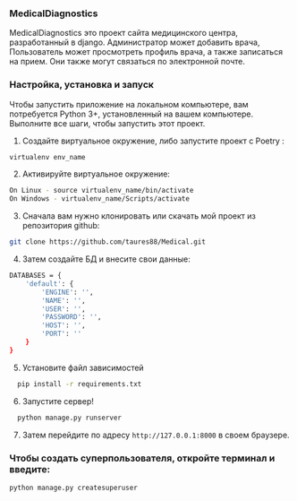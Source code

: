 ### MedicalDiagnostics

MedicalDiagnostics это проект сайта медицинского центра, разработанный в django. 
Администратор может добавить врача, Пользователь может просмотреть профиль врача, а также записаться на прием.
Они также могут связаться по электронной почте.

### Настройка, установка и запуск

Чтобы запустить приложение на локальном компьютере, вам потребуется Python 3+, установленный на вашем компьютере. 
Выполните все шаги, чтобы запустить этот проект.

1.  Создайте виртуальное окружение, либо запустите проект с Poetry :
```bash
virtualenv env_name
```
    
2.  Активируйте виртуальное окружение:
```bash
On Linux - source virtualenv_name/bin/activate
On Windows - virtualenv_name/Scripts/activate
```

3. Сначала вам нужно клонировать или скачать мой проект из репозитория github:
```bash
git clone https://github.com/taures88/Medical.git
```
4. Затем создайте БД и внесите свои данные:
``` bash
DATABASES = {
    'default': {
        'ENGINE': '',
        'NAME': '',
        'USER': '',
        'PASSWORD': '',
        'HOST': '',
        'PORT': ''
    }
}
```

5. Установите файл зависимостей
```bash
  pip install -r requirements.txt
``` 

6. Запустите сервер!
```python
  python manage.py runserver
```

7. Затем перейдите по адресу ```http://127.0.0.1:8000``` в своем браузере.

### Чтобы создать суперпользователя, откройте терминал и введите:
```
python manage.py createsuperuser
